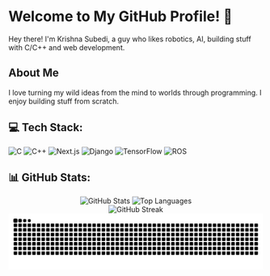 # Welcome to My GitHub Profile! 🚀

Hey there! I'm Krishna Subedi, a guy who likes robotics, AI, building stuff with C/C++ and web development.

## About Me
I love turning my wild ideas from the mind to worlds through programming. I enjoy building stuff from scratch.
 

## 💻 Tech Stack:
![C](https://img.shields.io/badge/c-%2300599C.svg?style=for-the-badge&logo=c&logoColor=white) 
![C++](https://img.shields.io/badge/c++-%2300599C.svg?style=for-the-badge&logo=c%2B%2B&logoColor=white)
![Next.js](https://img.shields.io/badge/Next.js-000000?style=for-the-badge&logo=next.js&logoColor=white)
![Django](https://img.shields.io/badge/django-%23092E20.svg?style=for-the-badge&logo=django&logoColor=white) 
![TensorFlow](https://img.shields.io/badge/TensorFlow-FF6F00?style=for-the-badge&logo=tensorflow&logoColor=white) 
![ROS](https://img.shields.io/badge/ROS-22314E?style=for-the-badge&logo=ros&logoColor=white)



## 📊 GitHub Stats:
<div align="center">
  <img src="https://github-readme-stats.vercel.app/api?username=sokebat&show_icons=true&count_private=true&title_color=72A6FD&icon_color=bb2acf&text_color=38BDAD&bg_color=FFFFFF00" alt="GitHub Stats" height="170" />
  <img src="https://github-readme-stats.vercel.app/api/top-langs/?username=sokebat&layout=compact&theme=tokyonight&hide=php&langs_count=8&bg_color=FFFFFF00" alt="Top Languages" height="170" />
</div>

<div align="center">
  <img src="https://nirzak-streak-stats.vercel.app/?user=sokebat&show_icons=true&title_color=72A6FD&icon_color=bb2acf&text_color=38BDAD&bg_color=FFFFFF00&theme=dark&hide_border=false" alt="GitHub Streak" height="170" />
</div>

<div align="center">
  <picture>
    <source media="(prefers-color-scheme: dark)" srcset="https://raw.githubusercontent.com/sokebat/sokebat/output/github-contribution-grid-snake-dark.svg">
    <source media="(prefers-color-scheme: light)" srcset="https://raw.githubusercontent.com/sokebat/sokebat/output/github-contribution-grid-snake.svg">
    <img alt="github contribution grid snake animation" src="https://raw.githubusercontent.com/sokebat/sokebat/output/github-contribution-grid-snake.svg">
  </picture>
</div>


<!-- ## 🌐 Let's Connect

I'm always looking to connect with fellow developers, tech enthusiasts, and open-source contributors. You can find me on social media platforms like Twitter and LinkedIn. Let's geek out together!

[![LinkedIn](https://img.shields.io/badge/LinkedIn-%230077B5.svg?logo=linkedin&logoColor=white)](https://www.linkedin.com/in/sokebat/)
[![Instagram](https://img.shields.io/badge/Instagram-%23E4405F.svg?logo=Instagram&logoColor=white)](https://www.instagram.com/sokebat/) 
[![Facebook](https://img.shields.io/badge/Facebook-%231877F2.svg?logo=Facebook&logoColor=white)](https://www.facebook.com/profile.php?id=100084561798504)
<div align="center">
  <img src="https://komarev.com/ghpvc/?username=sokebat&style=for-the-badge" alt="Profile Views"/>
</div> -->


 
